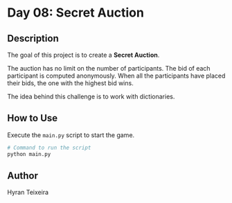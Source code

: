 # Day 08: Secret Auction

## Description
The goal of this project is to create a **Secret Auction**.

The auction has no limit on the number of participants. The bid of each participant is computed anonymously. When all the participants have placed their bids, the one with the highest bid wins.

The idea behind this challenge is to work with dictionaries.

## How to Use
Execute the `main.py` script to start the game.

```sh
# Command to run the script
python main.py
```

## Author
Hyran Teixeira